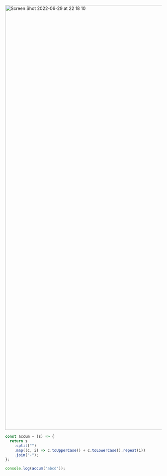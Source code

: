 <img width="1368" alt="Screen Shot 2022-06-29 at 22 18 10" src="https://user-images.githubusercontent.com/37787994/176598334-98ef3370-2b18-48fe-9c38-775c427e8406.png">

```js
const accum = (s) => {
  return s
    .split("")
    .map((c, i) => c.toUpperCase() + c.toLowerCase().repeat(i))
    .join("-");
};

console.log(accum("abcd"));
```
